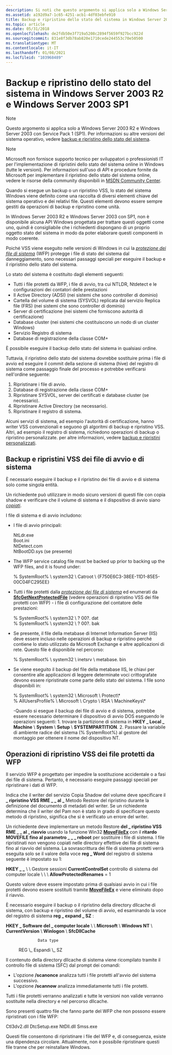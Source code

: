 ```yaml
---
description: Si noti che questo argomento si applica solo a Windows Server 2003 R2 e Windows Server 2003 con Service Pack 1 (SP1).
ms.assetid: a192d9a7-1c65-4251-acb1-4df03ebfe910
title: Backup e ripristino dello stato del sistema in Windows Server 2003 R2 e Windows Server 2003 SP1
ms.topic: article
ms.date: 05/31/2018
ms.openlocfilehash: de2fdb50e3f719a5208c2894f5659f927bcc922d
ms.sourcegitcommit: 831e8f3db78ab820e1710cede244553c70e50500
ms.translationtype: MT
ms.contentlocale: it-IT
ms.lasthandoff: 01/08/2021
ms.locfileid: "103968489"
---
```

# <a name="backing-up-and-restoring-system-state-in-windows-server-2003-r2-and-windows-server-2003-sp1"></a>Backup e ripristino dello stato del sistema in Windows Server 2003 R2 e Windows Server 2003 SP1

> [!Note]  
> Questo argomento si applica solo a Windows Server 2003 R2 e Windows Server 2003 con Service Pack 1 (SP1). Per informazioni su altre versioni del sistema operativo, vedere [backup e ripristino dello stato del sistema](locating-additional-system-files.md).

 

> [!Note]  
> Microsoft non fornisce supporto tecnico per sviluppatori o professionisti IT per l'implementazione di ripristini dello stato del sistema online in Windows (tutte le versioni). Per informazioni sull'uso di API e procedure fornite da Microsoft per implementare il ripristino dello stato del sistema online, vedere le risorse della community disponibili in [MSDN Community Center](https://msdn.microsoft.com/community/default.aspx).

 

Quando si esegue un backup o un ripristino VSS, lo stato del sistema Windows viene definito come una raccolta di diversi elementi chiave del sistema operativo e dei relativi file. Questi elementi devono essere sempre gestiti da operazioni di backup e ripristino come unità.

In Windows Server 2003 R2 e Windows Server 2003 con SP1, non è disponibile alcuna API Windows progettata per trattare questi oggetti come uno, quindi è consigliabile che i richiedenti dispongano di un proprio oggetto stato del sistema in modo da poter elaborare questi componenti in modo coerente.

Poiché VSS viene eseguito nelle versioni di Windows in cui la [*protezione dei file di sistema*](vssgloss-s.md) (WFP) protegge i file di stato del sistema dal danneggiamento, sono necessari passaggi speciali per eseguire il backup e il ripristino dello stato del sistema.

Lo stato del sistema è costituito dagli elementi seguenti:

-   Tutti i file protetti da WFP, i file di avvio, tra cui NTLDR, Ntdetect e le configurazioni dei contatori delle prestazioni
-   Il Active Directory (ADSI) (nei sistemi che sono controller di dominio)
-   Cartella del volume di sistema (SYSVOL) replicata dal servizio Replica file (FRS) (nei sistemi che sono controller di dominio)
-   Server di certificazione (nei sistemi che forniscono autorità di certificazione)
-   Database cluster (nei sistemi che costituiscono un nodo di un cluster Windows)
-   Servizio Registro di sistema
-   Database di registrazione della classe COM+

È possibile eseguire il backup dello stato del sistema in qualsiasi ordine.

Tuttavia, il ripristino dello stato del sistema dovrebbe sostituire prima i file di avvio ed eseguire il commit della sezione di sistema (hive) del registro di sistema come passaggio finale del processo e potrebbe verificarsi nell'ordine seguente:

1.  Ripristinare i file di avvio.
2.  Database di registrazione della classe COM+
3.  Ripristinare SYSVOL, server dei certificati e database cluster (se necessario).
4.  Ripristinare Active Directory (se necessario).
5.  Ripristinare il registro di sistema.

Alcuni servizi di sistema, ad esempio l'autorità di certificazione, hanno writer VSS convenzionali e seguono gli algoritmi di backup e ripristino VSS. Altri, ad esempio il registro di sistema, richiedono operazioni di backup o ripristino personalizzate. per altre informazioni, vedere [backup e ripristini personalizzati](custom-backups-and-restores.md).

## <a name="vss-backup-and-restores-of-boot-and-system-files"></a>Backup e ripristini VSS dei file di avvio e di sistema

È necessario eseguire il backup e il ripristino dei file di avvio e di sistema solo come singola entità.

Un richiedente può utilizzare in modo sicuro versioni di questi file con copia shadow e verificare che il volume di sistema e il dispositivo di avvio siano [*copiati*](vssgloss-s.md).

I file di sistema e di avvio includono:

-   I file di avvio principali: <dl> NtLdr.exe  
    Boot.ini  
    NtDetect.com  
    NtBootDD.sys (se presente)  
    </dl>
-   The WFP service catalog file must be backed up prior to backing up the WFP files, and it is found under: <dl> % SystemRoot% \\ system32 \\ Catroot \\ {F750E6C3-38EE-11D1-85E5-00C04FC295EE} </dl>
-   Tutti i file protetti dalla [*protezione dei file di sistema*](vssgloss-s.md) ed enumerati da [**SfcGetNextProtectedFile**](/windows/win32/api/sfc/nf-sfc-sfcgetnextprotectedfile) (vedere operazioni di ripristino VSS dei file protetti con WFP) -   i file di configurazione del contatore delle prestazioni: <dl> % SystemRoot% \\ system32 \\ ? 00?. dat  
    % SystemRoot% \\ system32 \\ ? 00?. bak </dl>
-   Se presente, il file della metabase di Internet Information Server (IIS) deve essere incluso nelle operazioni di backup e ripristino perché contiene lo stato utilizzato da Microsoft Exchange e altre applicazioni di rete. Questo file è disponibile nel percorso: <dl> % SystemRoot% \\ system32 \\ inetsrv \\ metabase. bin </dl>
-   Se viene eseguito il backup del file della metabase IIS, le chiavi per consentire alle applicazioni di leggere determinate voci crittografate devono essere ripristinate come parte dello stato del sistema. I file sono disponibili in: <dl> % SystemRoot% \\ system32 \\ Microsoft \\ Protect\\\*  
    % AllUsersProfile% \\ Microsoft \\ Crypto \\ RSA \\ MachineKeys\\\* </dl>
-Quando si esegue il backup dei file di avvio e di sistema, potrebbe essere necessario determinare il dispositivo di avvio DOS eseguendo le operazioni seguenti: 1. trovare la partizione di sistema in **HKEY \_ Local \_ Machine** \\ **System** \\ **Setup** \\ **SYSTEMPARTITION**.
    2.  Passare la variabile di ambiente radice del sistema (% SystemRoot%) al gestore del montaggio per ottenere il nome del dispositivo NT.

## <a name="vss-restore-operations-of-wfp-protected-files"></a>Operazioni di ripristino VSS dei file protetti da WFP

Il servizio WFP è progettato per impedire la sostituzione accidentale o a fasi dei file di sistema. Pertanto, è necessario eseguire passaggi speciali per ripristinare i dati di WFP.

Indica che il writer del servizio Copia Shadow del volume deve specificare il **\_ ripristino VSS RME \_ \_ al \_** Metodo Restore del ripristino durante la definizione del documento di metadati del writer. Se un richiedente determina che il writer del Pam non è stato in grado di specificare questo metodo di ripristino, significa che si è verificato un errore del writer.

Un richiedente deve implementare un metodo Restore **del \_ ripristino VSS RME \_ \_ al \_ riavvio** usando la funzione Win32 [**MoveFileEx**](/windows/win32/api/winbase/nf-winbase-movefileexa) con il **ritardo MOVEFILE fino al parametro \_ \_ \_ reboot** per sostituire i file di sistema. I file ripristinati non vengono copiati nelle directory effettive dei file di sistema fino al riavvio del sistema. La sovrascrittura dei file di sistema protetti verrà eseguita solo se il valore della voce **reg \_ Word** del registro di sistema seguente è impostato su 1:

**HKEY \_ \_** \\  \\ Gestore sessioni **CurrentControlSet** controllo di sistema del computer locale \\  \\  \\ **AllowProtectedRenames** = 1

Questo valore deve essere impostato prima di qualsiasi avvio in cui i file protetti devono essere sostituiti tramite [**MoveFileEx**](/windows/win32/api/winbase/nf-winbase-movefileexa) e viene eliminato dopo il riavvio.

È necessario eseguire il backup o il ripristino della directory dllcache di sistema, con backup e ripristino del volume di avvio, ed esaminando la voce del registro di sistema **reg \_ expand \_ SZ** :

**HKEY \_ Software del \_ computer locale** \\  \\ **Microsoft** \\ **Windows NT** \\ **CurrentVersion** \\ **Winlogon** \\ **SfcDllCache**<dl> <dt>

                  Data type
</dt> <dd>                  REG \_ Espandi \_ SZ</dd> </dl>

Il contenuto della directory dllcache di sistema viene ricompilato tramite il controllo file di sistema (SFC) dal prompt dei comandi:

-   L'opzione **/scanonce** analizza tutti i file protetti all'avvio del sistema successivo.
-   L'opzione **/scannow** analizza immediatamente tutti i file protetti.

Tutti i file protetti verranno analizzati e tutte le versioni non valide verranno sostituite nella directory e nel percorso dllcache.

Sono presenti quattro file che fanno parte del WFP che non possono essere ripristinati con i file WFP:

<dl> Ctl3dv2.dll  
DtcSetup.exe  
NtDll.dll  
Smss.exe  
</dl>

Questi file consentono di ripristinare i file del WFP e, di conseguenza, esiste una dipendenza circolare. Attualmente, non è possibile ripristinare questi file tranne che per reinstallare Windows.

 

 
